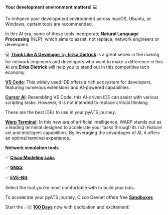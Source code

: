 **Your development environment matters!**  :computer:

To enhance your development environment across macOS, Ubuntu, or Windows, certain tools are recommended.

In this AI era, some of these tools incorporate **Natural Language Processing** (NLP), which aims to assist, not replace, network engineers or developers.

:computer: [**Think Like A Developer** by **Erika Dietrick**](https://www.youtube.com/playlist?list=PLvfm4aNXLC8wiJs-YGVQXUwukv06z5NJS) is a great series in the making for network engineers and developers who want to make a difference in this AI era,**Erika Dietrick** will help you to stand out in this competitive tech economy.

[**VS Code**](https://code.visualstudio.com/): This widely used IDE offers a rich ecosystem for developers, featuring numerous extensions and AI-powered capabilities.

[**Cursor AI**](https://www.cursor.com/): Resembling VS Code, this AI-driven IDE can assist with various scripting tasks. However, it is not intended to replace critical thinking.

These are the best IDEs to use in your pyATS journey. 

[**Warp Terminal**](https://www.warp.dev/): In this new era of artificial intelligence, WARP  stands out as a leading terminal designed to accelerate your tasks through its rich feature set and intelligent capabilities. By leveraging the advantages of AI, it offers an optimal terminal experience.

**Network simulation tools** 

:white_check_mark: [**Cisco Modeling Labs**](https://developer.cisco.com/docs/modeling-labs/cml-free/#cisco-modeling-labs---free) 

:white_check_mark: [**GNS3**](https://gns3.com/software/download) 

:white_check_mark: [**EVE-NG**](https://www.eve-ng.net/)

Select the tool you're most comfortable with to build your labs.

To accelerate your pyATS journey, Cisco Devnet offers free [**Sandboxes**](https://developer.cisco.com/site/sandbox/)

Start the &#128073;&#127997; [**100 Days**](https://github.com/verlaine-muhungu/100-Days-of-Cisco-PyATS-/blob/main/Days%20/The%20100%20Days.md)
now with dedication and excitement!
